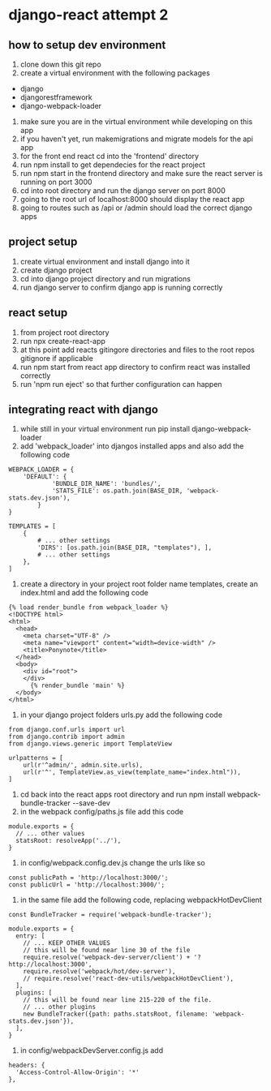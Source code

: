 # django-react attempt 2

## how to setup dev environment
1. clone down this git repo
1. create a virtual environment with the following packages
- django
- djangorestframework
- django-webpack-loader
1. make sure you are in the virtual environment while developing on this app
1. if you haven't yet, run makemigrations and migrate models for the api app
1. for the front end react cd into the 'frontend' directory
1. run npm install to get dependecies for the react project
1. run npm start in the frontend directory and make sure the react server is running on port 3000
1. cd into root directory and run the django server on port 8000
1. going to the root url of localhost:8000 should display the react app
1. going to routes such as /api or /admin should load the correct django apps

## project setup
1. create virtual environment and install django into it
1. create django project
1. cd into django project directory and run migrations
1. run django server to confirm django app is running correctly

## react setup
1. from project root directory
1. run npx create-react-app
1. at this point add reacts gitingore directories and files to the root repos gitignore if applicable
1. run npm start from react app directory to confirm react was installed correctly
1. run 'npm run eject' so that further configuration can happen

## integrating react with django
1. while still in your virtual environment run pip install django-webpack-loader
1. add 'webpack_loader' into djangos installed apps and also add the following code
```
WEBPACK_LOADER = {
    'DEFAULT': {
            'BUNDLE_DIR_NAME': 'bundles/',
            'STATS_FILE': os.path.join(BASE_DIR, 'webpack-stats.dev.json'),
        }
}
```
```
TEMPLATES = [
    {
        # ... other settings
        'DIRS': [os.path.join(BASE_DIR, "templates"), ],
        # ... other settings
    },
]
```
1. create a directory in your project root folder name templates, create an index.html and add the following code
```
{% load render_bundle from webpack_loader %}
<!DOCTYPE html>
<html>
  <head>
    <meta charset="UTF-8" />
    <meta name="viewport" content="width=device-width" />
    <title>Ponynote</title>
  </head>
  <body>
    <div id="root">
    </div>
      {% render_bundle 'main' %}
  </body>
</html>
```
1. in your django project folders urls.py add the following code
```
from django.conf.urls import url
from django.contrib import admin
from django.views.generic import TemplateView

urlpatterns = [
    url(r'^admin/', admin.site.urls),
    url(r'^', TemplateView.as_view(template_name="index.html")),
]
```
1. cd back into the react apps root directory and run npm install webpack-bundle-tracker --save-dev
1. in the webpack config/paths.js file add this code
```
module.exports = {
  // ... other values
  statsRoot: resolveApp('../'),
}
```
1. in config/webpack.config.dev.js change the urls like so
```
const publicPath = 'http://localhost:3000/';
const publicUrl = 'http://localhost:3000/';
```
1. in the same file add the following code, replacing webpackHotDevClient
```
const BundleTracker = require('webpack-bundle-tracker');

module.exports = {
  entry: [
    // ... KEEP OTHER VALUES
    // this will be found near line 30 of the file
    require.resolve('webpack-dev-server/client') + '?http://localhost:3000',
    require.resolve('webpack/hot/dev-server'),
    // require.resolve('react-dev-utils/webpackHotDevClient'),
  ],
  plugins: [
    // this will be found near line 215-220 of the file.
    // ... other plugins
    new BundleTracker({path: paths.statsRoot, filename: 'webpack-stats.dev.json'}),
  ],
}
```
1. in config/webpackDevServer.config.js add
```
headers: {
  'Access-Control-Allow-Origin': '*'
},
```
